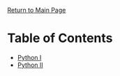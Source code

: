 [Return to Main Page](https://github.com/ricikay93/uwi_undergrad_year_one)

Table of Contents
====================

- [Python I](https://github.com/ricikay93/uwi_undergrad_year_one/tree/master/python_intro/comp1126)
- [Python II](https://github.com/ricikay93/uwi_undergrad_year_one/tree/master/python_intro/comp1127)
